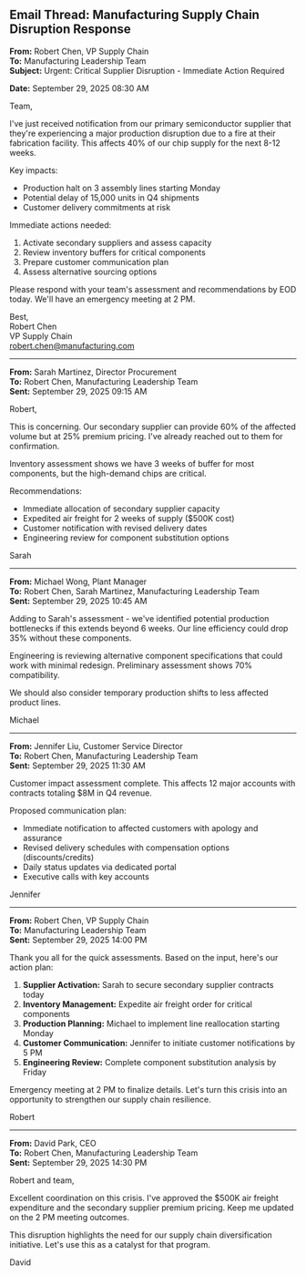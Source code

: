 ## Email Thread: Manufacturing Supply Chain Disruption Response

**From:** Robert Chen, VP Supply Chain  
**To:** Manufacturing Leadership Team  
**Subject:** Urgent: Critical Supplier Disruption - Immediate Action Required  

**Date:** September 29, 2025 08:30 AM  

Team,

I've just received notification from our primary semiconductor supplier that they're experiencing a major production disruption due to a fire at their fabrication facility. This affects 40% of our chip supply for the next 8-12 weeks.

Key impacts:
- Production halt on 3 assembly lines starting Monday
- Potential delay of 15,000 units in Q4 shipments
- Customer delivery commitments at risk

Immediate actions needed:
1. Activate secondary suppliers and assess capacity
2. Review inventory buffers for critical components
3. Prepare customer communication plan
4. Assess alternative sourcing options

Please respond with your team's assessment and recommendations by EOD today. We'll have an emergency meeting at 2 PM.

Best,  
Robert Chen  
VP Supply Chain  
robert.chen@manufacturing.com  

---

**From:** Sarah Martinez, Director Procurement  
**To:** Robert Chen, Manufacturing Leadership Team  
**Sent:** September 29, 2025 09:15 AM  

Robert,

This is concerning. Our secondary supplier can provide 60% of the affected volume but at 25% premium pricing. I've already reached out to them for confirmation.

Inventory assessment shows we have 3 weeks of buffer for most components, but the high-demand chips are critical.

Recommendations:
- Immediate allocation of secondary supplier capacity
- Expedited air freight for 2 weeks of supply ($500K cost)
- Customer notification with revised delivery dates
- Engineering review for component substitution options

Sarah  

---

**From:** Michael Wong, Plant Manager  
**To:** Robert Chen, Sarah Martinez, Manufacturing Leadership Team  
**Sent:** September 29, 2025 10:45 AM  

Adding to Sarah's assessment - we've identified potential production bottlenecks if this extends beyond 6 weeks. Our line efficiency could drop 35% without these components.

Engineering is reviewing alternative component specifications that could work with minimal redesign. Preliminary assessment shows 70% compatibility.

We should also consider temporary production shifts to less affected product lines.

Michael  

---

**From:** Jennifer Liu, Customer Service Director  
**To:** Robert Chen, Manufacturing Leadership Team  
**Sent:** September 29, 2025 11:30 AM  

Customer impact assessment complete. This affects 12 major accounts with contracts totaling $8M in Q4 revenue.

Proposed communication plan:
- Immediate notification to affected customers with apology and assurance
- Revised delivery schedules with compensation options (discounts/credits)
- Daily status updates via dedicated portal
- Executive calls with key accounts

Jennifer  

---

**From:** Robert Chen, VP Supply Chain  
**To:** Manufacturing Leadership Team  
**Sent:** September 29, 2025 14:00 PM  

Thank you all for the quick assessments. Based on the input, here's our action plan:

1. **Supplier Activation:** Sarah to secure secondary supplier contracts today
2. **Inventory Management:** Expedite air freight order for critical components
3. **Production Planning:** Michael to implement line reallocation starting Monday
4. **Customer Communication:** Jennifer to initiate customer notifications by 5 PM
5. **Engineering Review:** Complete component substitution analysis by Friday

Emergency meeting at 2 PM to finalize details. Let's turn this crisis into an opportunity to strengthen our supply chain resilience.

Robert  

---

**From:** David Park, CEO  
**To:** Robert Chen, Manufacturing Leadership Team  
**Sent:** September 29, 2025 14:30 PM  

Robert and team,

Excellent coordination on this crisis. I've approved the $500K air freight expenditure and the secondary supplier premium pricing. Keep me updated on the 2 PM meeting outcomes.

This disruption highlights the need for our supply chain diversification initiative. Let's use this as a catalyst for that program.

David